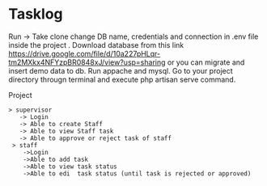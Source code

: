 # Tasklog


Run -> 
   Take clone 
    change DB name, credentials and connection in .env file inside the project .
    Download database from this link https://drive.google.com/file/d/10a227pHLqr-tm2MXkx4NFYzpBR0848xJ/view?usp=sharing
    or you can migrate and insert demo data to db.
    Run appache and mysql.
    Go to your project directory througn terminal and execute php artisan serve command.
   
   
Project 
    
    > supervisor
       -> Login
       -> Able to create Staff
       -> Able to view Staff task
       -> Able to approve or reject task of staff
     > staff
        ->Login
        ->Able to add task 
        ->Able to view task status
        ->Able to edi  task status (until task is rejected or approved)
      
